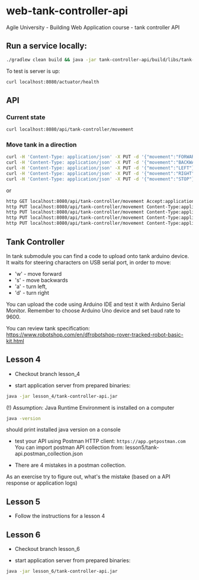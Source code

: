 # web-tank-controller-api
Agile University - Building Web Application course - tank controller API

## Run a service locally:

```bash
./gradlew clean build && java -jar tank-controller-api/build/libs/tank-controller-api*.jar
```
 To test is server is up:
 
 ```bash
curl localhost:8080/actuator/health
```

## API

### Current state
```bash
curl localhost:8080/api/tank-controller/movement
```

### Move tank in a direction
```bash
curl -H 'Content-Type: application/json' -X PUT -d '{"movement":"FORWARD"}' localhost:8080/api/tank-controller/movement
curl -H 'Content-Type: application/json' -X PUT -d '{"movement":"BACKWARD"}' localhost:8080/api/tank-controller/movement
curl -H 'Content-Type: application/json' -X PUT -d '{"movement":"LEFT"}' localhost:8080/api/tank-controller/movement
curl -H 'Content-Type: application/json' -X PUT -d '{"movement":"RIGHT"}' localhost:8080/api/tank-controller/movement
curl -H 'Content-Type: application/json' -X PUT -d '{"movement":"STOP"}' localhost:8080/api/tank-controller/movement
```
or

```bash
http GET localhost:8080/api/tank-controller/movement Accept:application/json
http PUT localhost:8080/api/tank-controller/movement Content-Type:application/json direction=FORWARD
http PUT localhost:8080/api/tank-controller/movement Content-Type:application/json direction=BACKWARD
http PUT localhost:8080/api/tank-controller/movement Content-Type:application/json direction=LEFT
http PUT localhost:8080/api/tank-controller/movement Content-Type:application/json direction=RIGHT
```
## Tank Controller

In tank submodule you can find a code to upload onto tank arduino device.
It waits for steering characters on USB serial port, in order to move:
- 'w' - move forward
- 's' - move backwards
- 'a' - turn left, 
- 'd' - turn right

You can upload the code using Arduino IDE and test it with Arduino Serial Monitor.
Remember to choose Arduino Uno device and set baud rate to 9600.

You can review tank specification: https://www.robotshop.com/en/dfrobotshop-rover-tracked-robot-basic-kit.html

## Lesson 4

- Checkout branch lesson_4

- start application server from prepared binaries:

```bash
java -jar lesson_4/tank-controller-api.jar
```

(!) Assumption: Java Runtime Environment is installed on a computer
```bash
java -version
```
should print installed java version on a console

- test your API using Postman HTTP client:
```https://app.getpostman.com```
You can import postman API collection from: lesson5/tank-api.postman_collection.json

- There are 4 mistakes in a postman collection.

As an exercise try to figure out, what's the mistake (based on a API response or application logs)

## Lesson 5

- Follow the instructions for a lesson 4

## Lesson 6

- Checkout branch lesson_6

- start application server from prepared binaries:

```bash
java -jar lesson_6/tank-controller-api.jar
```



